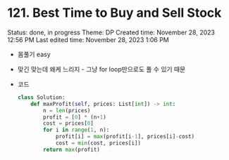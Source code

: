 # 121. Best Time to Buy and Sell Stock

Status: done, in progress
Theme: DP
Created time: November 28, 2023 12:56 PM
Last edited time: November 28, 2023 1:06 PM

- 몸풀기 easy
- 맞긴 맞는데 왜케 느리지 - 그냥 for loop만으로도 풀 수 있기 때문
- 코드
    
    ```python
    class Solution:
        def maxProfit(self, prices: List[int]) -> int:
            n = len(prices)
            profit = [0] * (n+1)
            cost = prices[0]
            for i in range(1, n):
                profit[i] = max(profit[i-1], prices[i]-cost)
                cost = min(cost, prices[i])
            return max(profit)
    ```